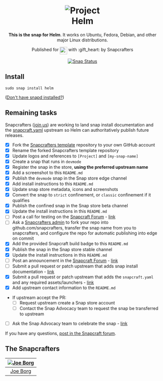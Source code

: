 <h1 align="center">
  <img src="https://avatars3.githubusercontent.com/u/15859888?v=3&s=256" alt="Project">
  <br />
  Helm
</h1>

<p align="center"><b>This is the snap for Helm</b>. It works on Ubuntu, Fedora, Debian, and other major Linux
distributions.</p>

<p align="center">Published for <img src="http://anything.codes/slack-emoji-for-techies/emoji/tux.png" align="top" width="24" /> with :gift_heart: by Snapcrafters</p>

<p align="center">
<a href="https://build.snapcraft.io/user/snapcrafters/helm"><img src="https://build.snapcraft.io/badge/snapcrafters/helm.svg" alt="Snap Status"></a>
</p>

## Install

    sudo snap install helm

([Don't have snapd installed?](https://snapcraft.io/docs/core/install))

<!-- Uncomment and modify this when you have a screenshot
![helm](screenshot.png?raw=true "helm")
-->

## Remaining tasks

Snapcrafters ([join us](https://forum.snapcraft.io/t/join-snapcrafters/1325)) 
are working to land snap install documentation and
the [snapcraft.yaml](https://github.com/snapcrafters/fork-and-rename-me/blob/master/snap/snapcraft.yaml)
upstream so Helm can authoritatively publish future releases.

  - [x] Fork the [Snapcrafters template](https://github.com/snapcrafters/fork-and-rename-me) repository to your own GitHub account
  - [x] Rename the forked Snapcrafters template repository
  - [x] Update logos and references to `[Project]` and `[my-snap-name]`
  - [x] Create a snap that runs in `devmode`
  - [x] Register the snap in the store, **using the preferred upstream name**
  - [x] Add a screenshot to this `README.md`
  - [x] Publish the `devmode` snap in the Snap store edge channel
  - [x] Add install instructions to this `README.md`
  - [x] Update snap store metadata, icons and screenshots
  - [x] Convert the snap to `strict` confinement, or `classic` confinement if it qualifies
  - [x] Publish the confined snap in the Snap store beta channel
  - [x] Update the install instructions in this `README.md`
  - [ ] Post a call for testing on the [Snapcraft Forum](https://forum.snapcraft.io) - [link]()
  - [ ] Ask a [Snapcrafters admin](https://github.com/orgs/snapcrafters/people?query=%20role%3Aowner) to fork your repo into github.com/snapcrafters, transfer the snap name from you to snapcrafters, and configure the repo for automatic publishing into edge on commit
  - [x] Add the provided Snapcraft build badge to this `README.md`
  - [x] Publish the snap in the Snap store stable channel
  - [x] Update the install instructions in this `README.md`
  - [ ] Post an announcement in the [Snapcraft Forum](https://forum.snapcraft.io) - [link]()
  - [ ] Submit a pull request or patch upstream that adds snap install documentation - [link]()
  - [x] Submit a pull request or patch upstream that adds the `snapcraft.yaml` and any required assets/launchers - [link](https://github.com/kubernetes/helm/pull/2616)
  - [x] Add upstream contact information to the `README.md`  
  - If upstream accept the PR:
    - [ ] Request upstream create a Snap store account
    - [ ] Contact the Snap Advocacy team to request the snap be transferred to upstream
  - [ ] Ask the Snap Advocacy team to celebrate the snap - [link]()

If you have any questions, [post in the Snapcraft forum](https://forum.snapcraft.io).

## The Snapcrafters

| [![Joe Borg](https://en.gravatar.com/userimage/28566319/4e248ef2546c1efdc9ecf1c7688f53fb?size=128)](https://github.com/joedborg/) |
| :---: |
| [Joe Borg](https://github.com/joedborg/) |

<!-- Uncomment and modify this when you have upstream contacts
## Upstream

| [![Upstream Name](http://gravatar.com/avatar/bc0bced65e963eb5c3a16cab8b004431?s=128)](https://github.com/upstreamname) |
| :---: |
| [Upstream Name](https://github.com/upstreamname) |
-->
